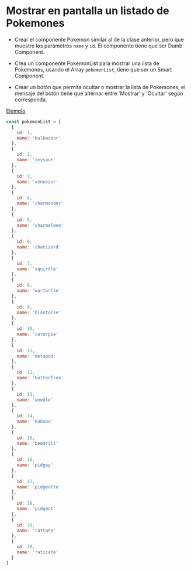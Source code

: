 # Mostrar en pantalla un listado de Pokemones

- Crear el componente Pokemon similar al de la clase anterior, pero que muestre los parámetros `name` y `id`. El componente tiene que ser Dumb Component.

- Crea un componente PokemonList para mostrar una lista de Pokemones, usando el Array `pokemonList`, tiene que ser un Smart Component.

- Crear un botón que permita ocultar o mostrar la lista de Pokemones, el mensaje del botón tiene que alternar entre 'Mostrar' y 'Ocultar' según corresponda.

[Ejemplo](https://www.useloom.com/share/b31b22b4b451403b89e07dffd014e85b)

```js
const pokemonList = [
  {
    id: 1,
    name: 'bulbasaur'
  },
  {
    id: 2,
    name: 'ivysaur'
  },
  {
    id: 3,
    name: 'venusaur'
  },
  {
    id: 4,
    name: 'charmander'
  },
  {
    id: 5,
    name: 'charmeleon'
  },
  {
    id: 6,
    name: 'charizard'
  },
  {
    id: 7,
    name: 'squirtle'
  },
  {
    id: 8,
    name: 'wartortle'
  },
  {
    id: 9,
    name: 'blastoise'
  },
  {
    id: 10,
    name: 'caterpie'
  },
  {
    id: 11,
    name: 'metapod'
  },
  {
    id: 12,
    name: 'butterfree'
  },
  {
    id: 13,
    name: 'weedle'
  },
  {
    id: 14,
    name: 'kakuna'
  },
  {
    id: 15,
    name: 'beedrill'
  },
  {
    id: 16,
    name: 'pidgey'
  },
  {
    id: 17,
    name: 'pidgeotto'
  },
  {
    id: 18,
    name: 'pidgeot'
  },
  {
    id: 19,
    name: 'rattata'
  },
  {
    id: 20,
    name: 'raticate'
  }
]
```
